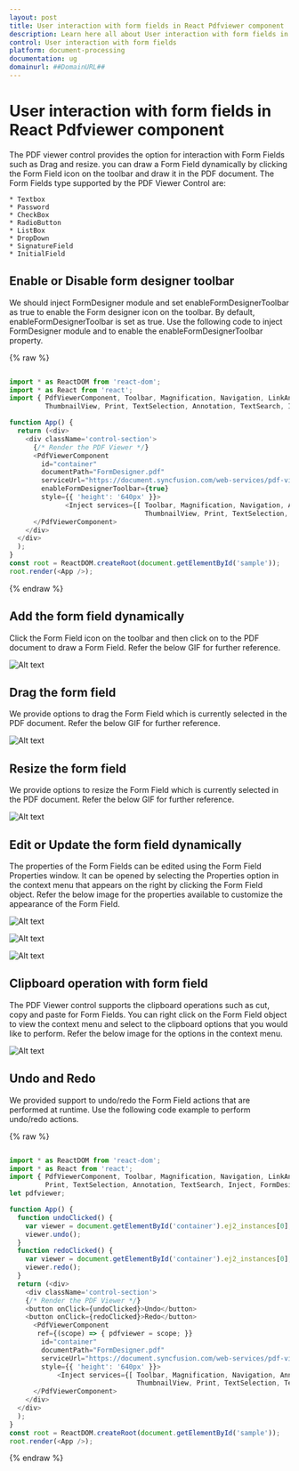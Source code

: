 ```yaml
---
layout: post
title: User interaction with form fields in React Pdfviewer component | Syncfusion
description: Learn here all about User interaction with form fields in Syncfusion React Pdfviewer component of Syncfusion Essential JS 2 and more.
control: User interaction with form fields
platform: document-processing
documentation: ug
domainurl: ##DomainURL##
---
```


# User interaction with form fields in React Pdfviewer component

The PDF viewer control provides the option for interaction with Form Fields such as Drag and resize. you can draw a Form Field dynamically by clicking the Form Field icon on the toolbar and draw it in the PDF document. The Form Fields type supported by the PDF Viewer Control are:

    * Textbox
    * Password
    * CheckBox
    * RadioButton
    * ListBox
    * DropDown
    * SignatureField
    * InitialField

## Enable or Disable form designer toolbar

We should inject FormDesigner module and set enableFormDesignerToolbar as true to enable the Form designer icon on the toolbar. By default, enableFormDesignerToolbar is set as true. Use the following code to inject FormDesigner module and to enable the enableFormDesignerToolbar property.

{% raw %}

```ts

import * as ReactDOM from 'react-dom';
import * as React from 'react';
import { PdfViewerComponent, Toolbar, Magnification, Navigation, LinkAnnotation, BookmarkView,
         ThumbnailView, Print, TextSelection, Annotation, TextSearch, Inject, FormDesigner, FormFields } from '@syncfusion/ej2-react-pdfviewer';

function App() {
  return (<div>
    <div className='control-section'>
      {/* Render the PDF Viewer */}
      <PdfViewerComponent
        id="container"
        documentPath="FormDesigner.pdf"
        serviceUrl="https://document.syncfusion.com/web-services/pdf-viewer/api/pdfviewer"
        enableFormDesignerToolbar={true}
        style={{ 'height': '640px' }}>
              <Inject services={[ Toolbar, Magnification, Navigation, Annotation, LinkAnnotation, BookmarkView,
                                  ThumbnailView, Print, TextSelection, TextSearch, FormDesigner, FormFields ]} />
      </PdfViewerComponent>
    </div>
  </div>
  );
}
const root = ReactDOM.createRoot(document.getElementById('sample'));
root.render(<App />);

```
{% endraw %}

## Add the form field dynamically

Click the Form Field icon on the toolbar and then click on to the PDF document to draw a Form Field. Refer the below GIF for further reference.

![Alt text](../images/addformfield.gif)

## Drag the form field

We provide options to drag the Form Field which is currently selected in the PDF document. Refer the below GIF for further reference.

![Alt text](../images/dragformfield.gif)

## Resize the form field

We provide options to resize the Form Field which is currently selected in the PDF document. Refer the below GIF for further reference.

![Alt text](../images/resizeformfield.gif)

## Edit or Update the form field dynamically

The properties of the Form Fields can be edited using the Form Field Properties window. It can be opened by selecting the Properties option in the context menu that appears on the right by clicking the Form Field object. Refer the below image for the properties available to customize the appearance of the Form Field.

![Alt text](../images/generalproperties.png)

![Alt text](../images/appearanceproperties.png)

![Alt text](../images/dropdownproperties.png)

## Clipboard operation with form field

The PDF Viewer control supports the clipboard operations such as cut, copy and paste for Form Fields. You can right click on the Form Field object to view the context menu and select to the clipboard options that you would like to perform. Refer the below image for the options in the context menu.

![Alt text](../images/clipboardformfield.png)

## Undo and Redo

We provided support to undo/redo the Form Field actions that are performed at runtime. Use the following code example to perform undo/redo actions.

{% raw %}

```ts

import * as ReactDOM from 'react-dom';
import * as React from 'react';
import { PdfViewerComponent, Toolbar, Magnification, Navigation, LinkAnnotation, BookmarkView, ThumbnailView,
         Print, TextSelection, Annotation, TextSearch, Inject, FormDesigner, FormFields } from '@syncfusion/ej2-react-pdfviewer';
let pdfviewer;

function App() {
  function undoClicked() {
    var viewer = document.getElementById('container').ej2_instances[0];
    viewer.undo();
  }
  function redoClicked() {
    var viewer = document.getElementById('container').ej2_instances[0];
    viewer.redo();
  }
  return (<div>
    <div className='control-section'>
    {/* Render the PDF Viewer */}
    <button onClick={undoClicked}>Undo</button>
    <button onClick={redoClicked}>Redo</button>
      <PdfViewerComponent
       ref={(scope) => { pdfviewer = scope; }}
        id="container"
        documentPath="FormDesigner.pdf"
        serviceUrl="https://document.syncfusion.com/web-services/pdf-viewer/api/pdfviewer"
        style={{ 'height': '640px' }}>
            <Inject services={[ Toolbar, Magnification, Navigation, Annotation, LinkAnnotation, BookmarkView,
                                ThumbnailView, Print, TextSelection, TextSearch, FormDesigner, FormFields]} />
      </PdfViewerComponent>
    </div>
  </div>
  );
}
const root = ReactDOM.createRoot(document.getElementById('sample'));
root.render(<App />);

```
{% endraw %}